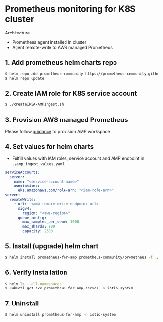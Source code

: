 # Prometheus monitoring for K8S cluster

Architecture
* Prometheus agent installed in cluster
* Agent remote-write to AWS managed Prometheus

## 1. Add prometheus helm charts repo

```sh
$ helm repo add prometheus-community https://prometheus-community.github.io/helm-charts
$ helm repo update
```

## 2. Create IAM role for K8S service account

```sh
$ ./createIRSA-AMPIngest.sh
```

## 3. Provision AWS managed Prometheus
Please follow [guidance](./amp/README.md)  to provision AMP workspace

## 4. Set values for helm charts

- Fulfill values with IAM roles, service account and AMP endpoint in `./amp_ingest_values.yaml`

```yaml
serviceAccounts:
  server:
    name: "<service-account-name>"
    annotations:
      eks.amazonaws.com/role-arn: "<iam-role-arn>"
server:
  remoteWrite:
    - url: "<amp-remote-write-endpoint-url>"
      sigv4:
        region: "<aws-region>"
      queue_config:
        max_samples_per_send: 1000
        max_shards: 200
        capacity: 2500
```

## 5. Install (upgrade) helm chart

```sh
$ helm install prometheus-for-amp prometheus-community/prometheus -f ./amp_ingest_values.yaml -n istio-system
```

## 6. Verify installation

```sh
$ helm ls --all-namespaces
$ kubectl get svc prometheus-for-amp-server -n istio-system
```

## 7. Uninstall
```sh
$ helm uninstall prometheus-for-amp -n istio-system
```